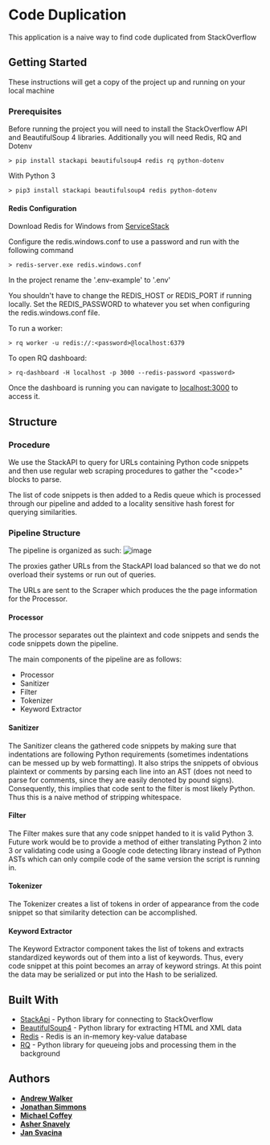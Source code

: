 # Code Duplication

This application is a naive way to find code duplicated from StackOverflow

## Getting Started

These instructions will get a copy of the project up and running on your local machine

### Prerequisites

Before running the project you will need to install the StackOverflow API and BeautifulSoup 4 libraries. Additionally you will need Redis, RQ and Dotenv

```
> pip install stackapi beautifulsoup4 redis rq python-dotenv
```

With Python 3

```
> pip3 install stackapi beautifulsoup4 redis python-dotenv
```

#### Redis Configuration

Download Redis for Windows from [ServiceStack](https://github.com/ServiceStack/redis-windows)

Configure the redis.windows.conf to use a password and run with the following command

```
> redis-server.exe redis.windows.conf
```

In the project rename the '.env-example' to '.env'

You shouldn't have to change the REDIS_HOST or REDIS_PORT if running locally. Set the REDIS_PASSWORD to whatever you set when configuring the redis.windows.conf file.

To run a worker:
```
> rq worker -u redis://:<password>@localhost:6379
```

To open RQ dashboard:
```
> rq-dashboard -H localhost -p 3000 --redis-password <password>
```
Once the dashboard is running you can navigate to [localhost:3000](http://localhost:3000) to access it.

## Structure
### Procedure
We use the StackAPI to query for URLs containing Python code snippets and then use regular web scraping procedures to gather the "\<code\>" blocks to parse.

The list of code snippets is then added to a Redis queue which is processed through our pipeline and added to a locality sensitive hash forest for querying similarities.

### Pipeline Structure 
The pipeline is organized as such:
![image](https://github.com/walker76/stackoversight/blob/master/pipeline-structure.png)

The proxies gather URLs from the StackAPI load balanced so that we do not overload their systems or run out of queries.

The URLs are sent to the Scraper which produces the the page information for the Processor.

#### Processor
The processor separates out the plaintext and code snippets and sends the code snippets down the pipeline.

The main components of the pipeline are as follows:
* Processor
* Sanitizer
* Filter
* Tokenizer
* Keyword Extractor

#### Sanitizer
The Sanitizer cleans the gathered code snippets by making sure that indentations are following Python requirements 
(sometimes indentations can be messed up by web formatting). It also strips the snippets of obvious plaintext or 
comments by parsing each line into an AST (does not need to parse for comments, since they are easily denoted by 
pound signs). Consequently, this implies that code sent to the filter is most likely Python. Thus this is a 
naive method of stripping whitespace.

#### Filter
The Filter makes sure that any code snippet handed to it is valid Python 3. Future work would be to provide a 
method of either translating Python 2 into 3 or validating code using a Google code detecting library instead 
of Python ASTs which can only compile code of the same version the script is running in.

#### Tokenizer
The Tokenizer creates a list of tokens in order of appearance from the code snippet so that similarity detection 
can be accomplished.

#### Keyword Extractor
The Keyword Extractor component takes the list of tokens and extracts standardized keywords out of them into a 
list of keywords. Thus, every code snippet at this point becomes an array of keyword strings. At this point 
the data may be serialized or put into the Hash to be serialized.

## Built With

* [StackApi](https://stackapi.readthedocs.io/en/latest/) - Python library for connecting to StackOverflow
* [BeautifulSoup4](https://pypi.org/project/beautifulsoup4/) - Python library for extracting HTML and XML data
* [Redis](https://redis.io/) - Redis is an in-memory key-value database
* [RQ](https://python-rq.org/) - Python library for queueing jobs and processing them in the background

## Authors

* [**Andrew Walker**](https://github.com/walker76)
* [**Jonathan Simmons**](https://github.com/johnsimmons2)
* [**Michael Coffey**](https://github.com/CoffeyBean60)
* [**Asher Snavely**](https://github.com/ashersnavely)
* [**Jan Svacina**](https://github.com/svacina)
